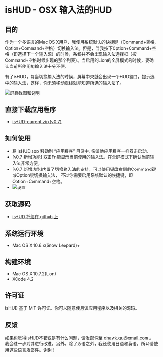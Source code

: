 # isHUD - OSX 输入法的HUD

## 目的
作为一个多语言的Mac OS X用户，我使用系统默认的快捷键（Command+空格, Option+Command+空格）切换输入法。但是，当我按下Option+Command+空格（即选择下一个输入源）的时候，系统并不会出现输入法选择框（按Command+空格时候出现的那个列表）。当启用的Lion的全屏模式的时候，要确认当前所使用的输入法十分不便。

有了isHUD，每当切换输入法的时候，屏幕中央就会出现一个HUD窗口，提示选中的输入法，这样，你无须移动视线就能知道所选的输入法了。

![屏幕截图和说明](http://www.think-in-g.net/ghawk/blog/wp-content/uploads/2011/11/isHUD-screenshot-chs.jpg)

## 直接下载应用程序
- [isHUD-current.zip (v0.7)](http://www.think-in-g.net/share/isHUD/isHUD-current.zip)

## 如何使用
- 将 isHUD.app 移动到 “应用程序” 目录中, 像其他应用程序一样双击启动。
- [v0.7 新增功能] 双击Fn能显示当前使用的输入法。在全屏模式下确认当前输入法非常方便。
- [v0.7 新增功能]内置了切换输入法的支持，可以使用键盘右侧的Command键或Option键切换输入法，
不过你需要启用系统默认的快捷键，即Option+Command+空格。
- ![设置](http://www.think-in-g.net/share/isHUD/screenshot/isHUD-settings-chn.jpg)

## 获取源码
- [isHUD 托管在 github 上](https://github.com/ghawkgu/isHUD/blob/master/README_chs.md)

## 系统运行环境
- Mac OS X 10.6.x(Snow Leopard)+

## 构建环境
- Mac OS X 10.7.2(Lion)
- XCode 4.2

## 许可证
isHUD 基于 MIT 许可证。你可以随意使用该应用程序以及相关的源码。

## 反馈
如果你觉得isHUD不错或是有什么问题，请发邮件至 ghawk.gu@gmail.com 。我会进一步对其进行改进。另外，除了汉语之外，我还使用日语和英语，所以请使用这些语言发邮件。谢谢！